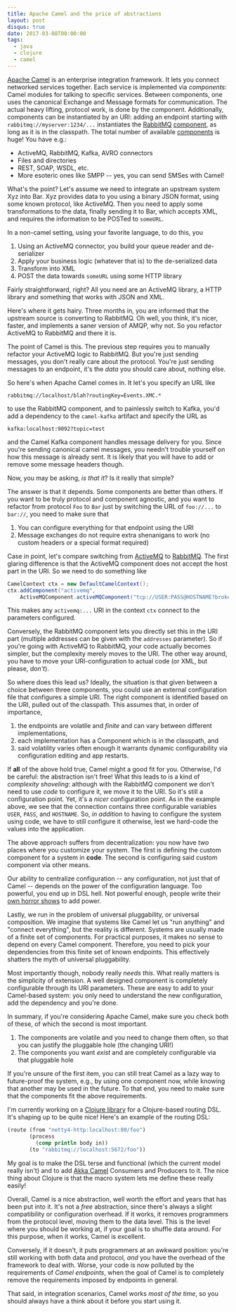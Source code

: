 ```yaml
---
title: Apache Camel and the price of abstractions
layout: post
disqus: true
date: 2017-03-08T00:00:00
tags:
  - java
  - clojure
  - camel
---
```


[Apache Camel](http://camel.apache.org/) is an enterprise integration framework. It lets you connect
networked services together. Each service is implemented via *components*: Camel modules for talking
to specific services. Between components, one uses the canonical Exchange and Message formats for
communication. The actual heavy lifting, protocol work, is done by the component. Additionally,
components can be instantiated by an URI: adding an endpoint starting with
`rabbitmq://myserver:1234/...` instantiates
the [RabbitMQ](https://www.rabbitmq.com/) [component](http://camel.apache.org/rabbitmq.html), as
long as it is in the classpath. The total number of
available [components](http://camel.apache.org/components.html) is huge! You have e.g.:

* ActiveMQ, RabbitMQ, Kafka, AVRO connectors
* Files and directories
* REST, SOAP, WSDL, etc.
* More esoteric ones like SMPP -- yes, you can send SMSes with Camel!

What's the point? Let's assume we need to integrate an upstream system Xyz into Bar. Xyz provides
data to you using a binary JSON format, using some known protocol, like ActiveMQ. Then you need to
apply some transformations to the data, finally sending it to Bar, which accepts XML, and requires
the information to be POSTed to `someURL`.

In a non-camel setting, using your favorite language, to do this, you 

1. Using an ActiveMQ connector, you build your queue reader and de-serializer
2. Apply your business logic (whatever that is) to the de-serialized data
3. Transform into XML
4. POST the data towards `someURL` using some HTTP library

Fairly straightforward, right? All you need are an ActiveMQ library, a HTTP library and something
that works with JSON and XML.

Here's where it gets hairy. Three months in, you are informed that the upstream source is converting
to RabbitMQ. Oh well, you think, it's nicer, faster, and implements a saner version of AMQP, why
not. So you refactor ActiveMQ to RabbitMQ and there it is.

The point of Camel is this. The previous step requires you to manually refactor your ActiveMQ logic
to RabbitMQ. But you're just sending messages, you don't really care about the protocol. You're just
sending messages to an endpoint, it's the *data* you should care about, nothing else.

So here's when Apache Camel comes in. It let's you specify an URL like

```
rabbitmq://localhost/blah?routingKey=Events.XMC.*
```

to use the RabbitMQ component, and to painlessly switch to Kafka, you'd add a dependency to the
`camel-kafka` artifact and specify the URL as

```
kafka:localhost:9092?topic=test
```

and the Camel Kafka component handles message delivery for you. Since you're sending canonical camel
messages, you needn't trouble yourself on how this message is already sent. It is likely that you
will have to add or remove some message headers though.

Now, you may be asking, *is that it*? Is it really that simple?

The answer is that it depends. Some components are better than others. If you want to be truly
protocol and component agnostic, and you want to refactor from protocol `Foo` to `Bar` just by
switching the URL of `foo://...` to `bar://`, you need to make sure that

1. You can configure everything for that endpoint using the URI
2. Message exchanges do not require extra shenanigans to work (no custom headers or a special format
   required)

Case in point, let's compare switching from [ActiveMQ](http://camel.apache.org/activemq.html)
to [RabbitMQ](http://camel.apache.org/rabbitmq.html). The first glaring difference is that the
ActiveMQ component does not accept the host part in the URI. So we need to do something like

```java
CamelContext ctx = new DefaultCamelContext();
ctx.addComponent("activemq", 
    ActiveMQComponent.activeMQComponent("tcp://USER:PASS@HOSTNAME?broker.persistent=false"))
```

This makes any `activemq:...` URI in the context `ctx` connect to the parameters configured.

Conversely, the RabbitMQ component lets you directly set this in the URI part (multiple addresses can be
given with the `addresses` parameter). So if you're going with ActiveMQ to RabbitMQ, your code
actually becomes simpler, but the complexity merely moves to the URI. The other way around, you have
to move your URI-configuration to actual code (or XML, but please, *don't*).

So where does this lead us? Ideally, the situation is that given between a choice between three
components, you could use an external configuration file that configures a simple URI. The right
component is identified based on the URI, pulled out of the classpath. This assumes that, in order
of importance,

1. the endpoints are volatile and _finite_ and can vary between different implementations,
2. each implementation has a Component which is in the classpath, and
3. said volatility varies often enough it warrants dynamic configurability via configuration editing
   and app restarts.

If **all** of the above hold true, Camel might a good fit for you. Otherwise, I'd be careful: the
abstraction isn't free! What this leads to is a kind of *complexity shoveling*: although with the
RabbitMQ component we don't need to use *code* to configure it, we move it to the URI. So it's still
a configuration point. Yet, it's a *nicer* configuration point. As in the example above, we see that
the connection contains three configurable variables `USER`, `PASS`, and `HOSTNAME`. So, *in
addition* to having to configure the system using code, we have to still configure it otherwise,
lest we hard-code the values into the application.

The above approach suffers from decentralization: you now have *two* places where you customize your
system. The first is defining the custom component for a system in **code**. The second is
configuring said custom component via other means. 

Our ability to centralize configuration -- any configuration, not just that of Camel -- depends on
the power of the configuration language. Too powerful, you end up in DSL hell. Not powerful enough,
people write their [own horror shows](http://camel.apache.org/spring.html) to add power.

Lastly, we run in the problem of universal pluggability, or universal composition. We imagine that
systems like Camel let us "run anything" and "connect everything", but the reality is
different. Systems are usually made of a finite set of components. For practical purposes, it makes
no sense to depend on every Camel component. Therefore, you need to pick your dependencies from this
finite set of known endpoints. This effectively shatters the myth of universal pluggability.

Most importantly though, nobody really *needs this*. What really matters is the simplicity of
extension. A well designed component is completely configurable through its URI parameters. These
are easy to add to your Camel-based system: you only need to understand the new configuration, add
the dependency and you're done.

In summary, if you're considering Apache Camel, make sure you check both of these, of which the
second is most important. 

1. The components are volatile and you need to change them often, so that you can justify the
   pluggable hole (the changing URI!)
2. The components you want *exist* and are completely configurable via that pluggable hole

If you're unsure of the first item, you can still treat Camel as a lazy way to future-proof the
system, e.g., by using one component now, while knowing that another may be used in the future. To
that end, you need to make sure that the components fit the above requirements.

I'm currently working on a
[Clojure library](http://github.com/ane/llama) for a Clojure-based routing DSL. It's shaping up to
be quite nice! Here's an example of the routing DSL:

```clj
(route (from "netty4-http:localhost:80/foo")
       (process 
         (comp println body in))
       (to "rabbitmq://localhost:5672/foo"))
```

My goal is to make the DSL terse and functional (which the current model really isn't) and to add
[Akka Camel](http://doc.akka.io/docs/akka/current/scala/camel.html) Consumers and Producers to
it. The nice thing about Clojure is that the macro system lets me define these really easily!

Overall, Camel is a nice abstraction, well worth the effort and years that has been put into
it. It's not a *free* abstraction, since there's always a slight compatibility or configuration
overhead. If it works, it removes programmers from the protocol level, moving them to
the data level. This is the level where you should be working at, if your goal is to shuffle data
around. For this purpose, when it works, Camel is excellent.

Conversely, if it doesn't, it puts programmers at an awkward position: you're still
working with both data and protocol, *and* you have the overhead of the framework to deal
with. Worse, your code is now polluted by the requirements of *Camel endpoints*, when the goal of
Camel is to completely remove the requirements imposed by endpoints in general.

That said, in integration scenarios, Camel works *most of the time*, so you should always have a
think about it before you start using it.
